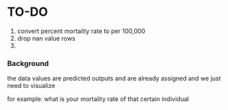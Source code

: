 # TO-DO
1. convert percent mortality rate to per 100,000
2. drop nan value rows
3. 

### Background 
the data values are predicted outputs and are already assigned and we just need to visualize

for example: what is your mortality rate of that certain individual
